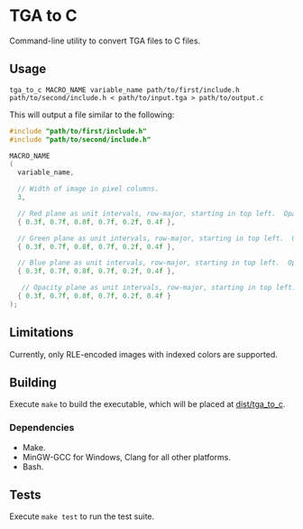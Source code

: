 # TGA to C

Command-line utility to convert TGA files to C files.

## Usage

`tga_to_c MACRO_NAME variable_name path/to/first/include.h path/to/second/include.h < path/to/input.tga > path/to/output.c`

This will output a file similar to the following:

```c
#include "path/to/first/include.h"
#include "path/to/second/include.h"

MACRO_NAME
(
  variable_name,

  // Width of image in pixel columns.
  3,

  // Red plane as unit intervals, row-major, starting in top left.  Opacity is not pre-multiplied.
  { 0.3f, 0.7f, 0.8f, 0.7f, 0.2f, 0.4f },

  // Green plane as unit intervals, row-major, starting in top left.  Opacity is not pre-multiplied.
  { 0.3f, 0.7f, 0.8f, 0.7f, 0.2f, 0.4f },

  // Blue plane as unit intervals, row-major, starting in top left.  Opacity is not pre-multiplied.
  { 0.3f, 0.7f, 0.8f, 0.7f, 0.2f, 0.4f },

   // Opacity plane as unit intervals, row-major, starting in top left.
  { 0.3f, 0.7f, 0.8f, 0.7f, 0.2f, 0.4f }
);
```

## Limitations

Currently, only RLE-encoded images with indexed colors are supported.

## Building

Execute `make` to build the executable, which will be placed at
[dist/tga_to_c](./dist/tga_to_c).

### Dependencies

- Make.
- MinGW-GCC for Windows, Clang for all other platforms.
- Bash.

## Tests

Execute `make test` to run the test suite.
